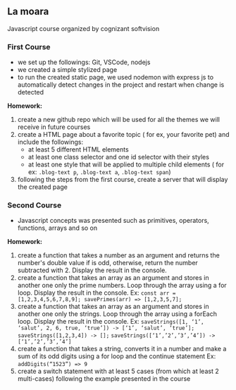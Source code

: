 ## La moara

Javascript course organized by cognizant softvision

### First Course

- we set up the followings: Git, VSCode, nodejs
- we created a simple stylized page
- to run the created static page, we used nodemon with express js to automatically detect changes in the project and restart when change is detected

**Homework:**

1. create a new github repo which will be used for all the themes we will receive in future courses
2. create a HTML page about a favorite topic ( for ex, your favorite pet) and include the followings:
   - at least 5 different HTML elements
   - at least one class selector and one id selector with their styles
   - at least one style that will be applied to multiple child elements ( for ex: `.blog-text p`, `.blog-text a`, `.blog-text span`)
3. following the steps from the first course, create a server that will display the created page

### Second Course

- Javascript concepts was presented such as primitives, operators, functions, arrays and so on

**Homework:**

1. create a function that takes a number as an argument and returns the number's double value if is odd, otherwise, return the number subtracted with 2. Display the result in the console.
2. create a function that takes an array as an argument and stores in another one only the prime numbers. Loop through the array using a for loop. Display the result in the console.
   Ex: `const arr = [1,2,3,4,5,6,7,8,9]; savePrimes(arr) => [1,2,3,5,7]; `
3. create a function that takes an array as an argument and stores in another one only the strings. Loop through the array using a forEach loop. Display the result in the console.
   Ex: `saveStrings([1, ‘1’, ‘salut’, 2, 6, true, ‘true’]) -> [‘1’, ‘salut’, ‘true’];`
   `saveStrings([1,2,3,4]) -> [];`
   `saveStrings([‘1’,’2’,’3’,’4’]) -> [‘1’,’2’,’3’,’4’]`
4. create a function that takes a string, converts it in a number and make a sum of its odd digits using a for loop and the continue statement
   Ex: `addDigits(“1523”) => 9`
5. create a switch statement with at least 5 cases (from which at least 2 multi-cases) following the example presented in the course
